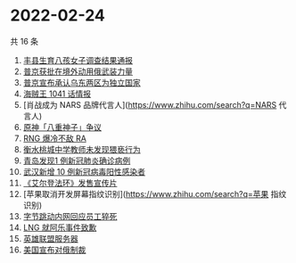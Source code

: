 # 2022-02-24

共 16 条

<!-- BEGIN ZHIHUSEARCH -->
<!-- 最后更新时间 Thu Feb 24 2022 03:09:49 GMT+0800 (China Standard Time) -->
1. [丰县生育八孩女子调查结果通报](https://www.zhihu.com/search?q=丰县八孩)
1. [普京获批在境外动用俄武装力量](https://www.zhihu.com/search?q=普京)
1. [普京宣布承认乌东两区为独立国家](https://www.zhihu.com/search?q=俄罗斯乌克兰)
1. [海贼王 1041 话情报](https://www.zhihu.com/search?q=海贼王)
1. [肖战成为 NARS 品牌代言人](https://www.zhihu.com/search?q=NARS 代言人)
1. [原神「八重神子」争议](https://www.zhihu.com/search?q=八重神子)
1. [RNG 爆冷不敌 RA](https://www.zhihu.com/search?q=rng)
1. [衡水桃城中学教师未发现猥亵行为](https://www.zhihu.com/search?q=衡水桃城中学)
1. [青岛发现1 例新冠肺炎确诊病例](https://www.zhihu.com/search?q=青岛新增)
1. [武汉新增 10 例新冠病毒阳性感染者](https://www.zhihu.com/search?q=武汉新增)
1. [《艾尔登法环》发售宣传片](https://www.zhihu.com/search?q=艾尔登法环)
1. [苹果取消开发屏幕指纹识别](https://www.zhihu.com/search?q=苹果 指纹识别)
1. [字节跳动内网回应员工猝死](https://www.zhihu.com/search?q=字节跳动员工)
1. [LNG 就阿乐事件致歉](https://www.zhihu.com/search?q=ale)
1. [英雄联盟服务器](https://www.zhihu.com/search?q=英雄联盟)
1. [美国宣布对俄制裁](https://www.zhihu.com/search?q=美国制裁俄罗斯)
<!-- END ZHIHUSEARCH -->
